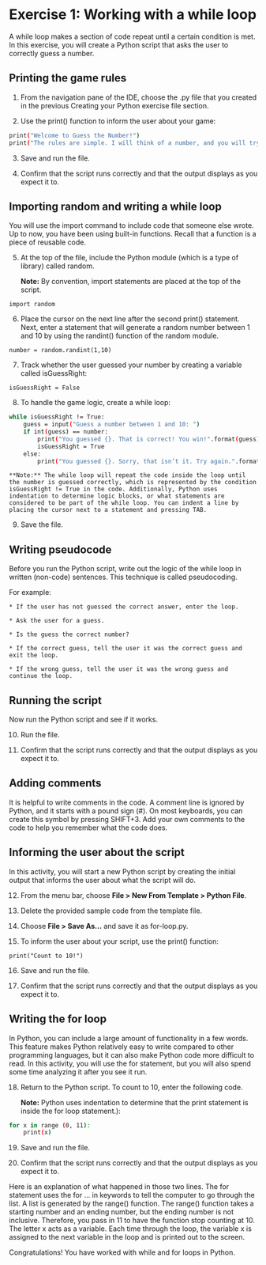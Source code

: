 # Exercise 1: Working with a while loop

A while loop makes a section of code repeat until a certain condition is met. In this exercise, you will create a Python script that asks the user to correctly guess a number.

## Printing the game rules

1. From the navigation pane of the IDE, choose the .py file that you created in the previous Creating your Python exercise file section.

2. Use the print() function to inform the user about your game:

```bash
print("Welcome to Guess the Number!")
print("The rules are simple. I will think of a number, and you will try to guess it.")
```

3. Save and run the file.

4. Confirm that the script runs correctly and that the output displays as you expect it to.

## Importing random and writing a while loop

You will use the import command to include code that someone else wrote. Up to now, you have been using built-in functions. Recall that a function is a piece of reusable code.

5. At the top of the file, include the Python module (which is a type of library) called random.

    **Note:** By convention, import statements are placed at the top of the script.

`import random`

6. Place the cursor on the next line after the second print() statement. Next, enter a statement that will generate a random number between 1 and 10 by using the randint() function of the random module.

`number = random.randint(1,10)`

7. Track whether the user guessed your number by creating a variable called isGuessRight:

`isGuessRight = False`

8. To handle the game logic, create a while loop:

```bash
while isGuessRight != True:
    guess = input("Guess a number between 1 and 10: ")
    if int(guess) == number:
        print("You guessed {}. That is correct! You win!".format(guess))
        isGuessRight = True
    else:
        print("You guessed {}. Sorry, that isn’t it. Try again.".format(guess))
```
    **Note:** The while loop will repeat the code inside the loop until the number is guessed correctly, which is represented by the condition isGuessRight != True in the code. Additionally, Python uses indentation to determine logic blocks, or what statements are considered to be part of the while loop. You can indent a line by placing the cursor next to a statement and pressing TAB.

9. Save the file.

## Writing pseudocode

Before you run the Python script, write out the logic of the while loop in written (non-code) sentences. This technique is called pseudocoding.

For example:

    * If the user has not guessed the correct answer, enter the loop.

    * Ask the user for a guess.

    * Is the guess the correct number?

    * If the correct guess, tell the user it was the correct guess and exit the loop.

    * If the wrong guess, tell the user it was the wrong guess and continue the loop.

## Running the script

Now run the Python script and see if it works.

10. Run the file.

11. Confirm that the script runs correctly and that the output displays as you expect it to.

## Adding comments

It is helpful to write comments in the code. A comment line is ignored by Python, and it starts with a pound sign (#). On most keyboards, you can create this symbol by pressing SHIFT+3. Add your own comments to the code to help you remember what the code does.

## Informing the user about the script

In this activity, you will start a new Python script by creating the initial output that informs the user about what the script will do.

12. From the menu bar, choose **File > New From Template > Python File**.

13. Delete the provided sample code from the template file.

14. Choose **File > Save As...** and save it as for-loop.py.

15. To inform the user about your script, use the print() function:

`print("Count to 10!")`

16. Save and run the file.

17. Confirm that the script runs correctly and that the output displays as you expect it to.

## Writing the for loop

In Python, you can include a large amount of functionality in a few words. This feature makes Python relatively easy to write compared to other programming languages, but it can also make Python code more difficult to read. In this activity, you will use the for statement, but you will also spend some time analyzing it after you see it run.

18. Return to the Python script. To count to 10, enter the following code.

    **Note:** Python uses indentation to determine that the print statement is inside the for loop statement.):

```bash
for x in range (0, 11):
    print(x)
```

19. Save and run the file.

20. Confirm that the script runs correctly and that the output displays as you expect it to.

Here is an explanation of what happened in those two lines. The for statement uses the for … in keywords to tell the computer to go through the list. A list is generated by the range() function. The range() function takes a starting number and an ending number, but the ending number is not inclusive. Therefore, you pass in 11 to have the function stop counting at 10. The letter x acts as a variable. Each time through the loop, the variable x is assigned to the next variable in the loop and is printed out to the screen.

Congratulations! You have worked with while and for loops in Python.
